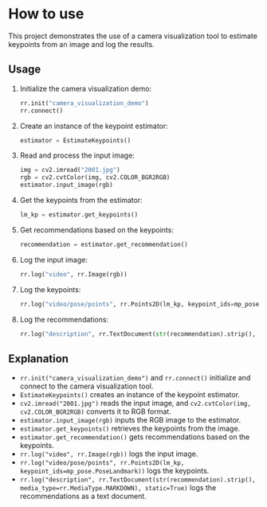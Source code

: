 # How to use
This project demonstrates the use of a camera visualization tool to estimate keypoints from an image and log the results.
## Usage

1. Initialize the camera visualization demo:
    ```python
    rr.init("camera_visualization_demo")
    rr.connect()
    ```

2. Create an instance of the keypoint estimator:
    ```python
    estimator = EstimateKeypoints()
    ```

3. Read and process the input image:
    ```python
    img = cv2.imread("2001.jpg")
    rgb = cv2.cvtColor(img, cv2.COLOR_BGR2RGB)
    estimator.input_image(rgb)
    ```

4. Get the keypoints from the estimator:
    ```python
    lm_kp = estimator.get_keypoints()
    ```

5. Get recommendations based on the keypoints:
    ```python
    recommendation = estimator.get_recommendation()
    ```

6. Log the input image:
    ```python
    rr.log("video", rr.Image(rgb))
    ```

7. Log the keypoints:
    ```python
    rr.log("video/pose/points", rr.Points2D(lm_kp, keypoint_ids=mp_pose.PoseLandmark))
    ```

8. Log the recommendations:
    ```python
    rr.log("description", rr.TextDocument(str(recommendation).strip(), media_type=rr.MediaType.MARKDOWN), static=True)
    ```

## Explanation

- `rr.init("camera_visualization_demo")` and `rr.connect()` initialize and connect to the camera visualization tool.
- `EstimateKeypoints()` creates an instance of the keypoint estimator.
- `cv2.imread("2001.jpg")` reads the input image, and `cv2.cvtColor(img, cv2.COLOR_BGR2RGB)` converts it to RGB format.
- `estimator.input_image(rgb)` inputs the RGB image to the estimator.
- `estimator.get_keypoints()` retrieves the keypoints from the image.
- `estimator.get_recommendation()` gets recommendations based on the keypoints.
- `rr.log("video", rr.Image(rgb))` logs the input image.
- `rr.log("video/pose/points", rr.Points2D(lm_kp, keypoint_ids=mp_pose.PoseLandmark))` logs the keypoints.
- `rr.log("description", rr.TextDocument(str(recommendation).strip(), media_type=rr.MediaType.MARKDOWN), static=True)` logs the recommendations as a text document.
